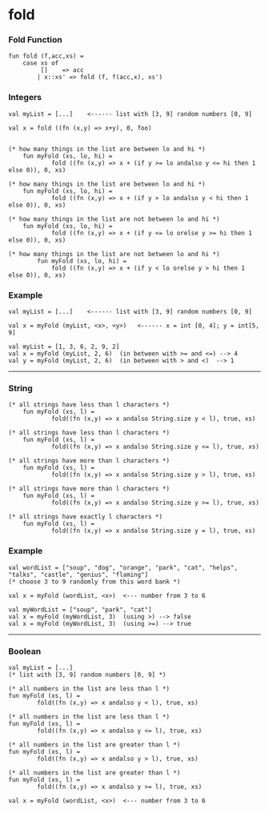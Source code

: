 # fold

### Fold Function
    fun fold (f,acc,xs) =
        case xs of
             []    => acc
            | x::xs' => fold (f, f(acc,x), xs')

### Integers
    val myList = [...]    <------ list with [3, 9] random numbers [0, 9]

    val x = fold ((fn (x,y) => x+y), 0, foo)


    (* how many things in the list are between lo and hi *)
        fun myFold (xs, lo, hi) =
                fold ((fn (x,y) => x + (if y >= lo andalso y <= hi then 1 else 0)), 0, xs)

    (* how many things in the list are between lo and hi *)
        fun myFold (xs, lo, hi) =
                fold ((fn (x,y) => x + (if y > lo andalso y < hi then 1 else 0)), 0, xs)

    (* how many things in the list are not between lo and hi *)
        fun myFold (xs, lo, hi) =
                fold ((fn (x,y) => x + (if y <= lo orelse y >= hi then 1 else 0)), 0, xs)

    (* how many things in the list are not between lo and hi *)
            fun myFold (xs, lo, hi) =
                fold ((fn (x,y) => x + (if y < lo orelse y > hi then 1 else 0)), 0, xs)

### Example
    val myList = [...]    <------ list with [3, 9] random numbers [0, 9]

    val x = myFold (myList, <x>, <y>)   <------ x = int [0, 4]; y = int[5, 9]

    val myList = [1, 3, 6, 2, 9, 2]
    val x = myFold (myList, 2, 6)  (in between with >= and <=) --> 4
    val y = myFold (myList, 2, 6)  (in between with > and <)  --> 1

---
### String

    (* all strings have less than l characters *)
        fun myFold (xs, l) =
                fold((fn (x,y) => x andalso String.size y < l), true, xs)

    (* all strings have less than l characters *)
        fun myFold (xs, l) =
                fold((fn (x,y) => x andalso String.size y <= l), true, xs)

    (* all strings have more than l characters *)
        fun myFold (xs, l) =
                fold((fn (x,y) => x andalso String.size y > l), true, xs)

    (* all strings have more than l characters *)
        fun myFold (xs, l) =
                fold((fn (x,y) => x andalso String.size y >= l), true, xs)

    (* all strings have exactly l characters *)
        fun myFold (xs, l) =
                fold((fn (x,y) => x andalso String.size y = l), true, xs)

### Example
    val wordList = ["soup", "dog", "orange", "park", "cat", "helps", "talks", "castle", "genius", "flaming"]  
    (* choose 3 to 9 randomly from this word bank *)

    val x = myFold (wordList, <x>)  <--- number from 3 to 6

    val myWordList = ["soup", "park", "cat"]
    val x = myFold (myWordList, 3)  (using >) --> false
    val x = myFold (myWordList, 3)  (using >=) --> true
---
### Boolean

    val myList = [...]    
    (* list with [3, 9] random numbers [0, 9] *)

    (* all numbers in the list are less than l *)
    fun myFold (xs, l) =
            fold((fn (x,y) => x andalso y < l), true, xs)

    (* all numbers in the list are less than l *)
    fun myFold (xs, l) =
            fold((fn (x,y) => x andalso y <= l), true, xs)

    (* all numbers in the list are greater than l *)
    fun myFold (xs, l) =
            fold((fn (x,y) => x andalso y > l), true, xs)

    (* all numbers in the list are greater than l *)
    fun myFold (xs, l) =
            fold((fn (x,y) => x andalso y >= l), true, xs)

    val x = myFold (wordList, <x>)  <--- number from 3 to 6
